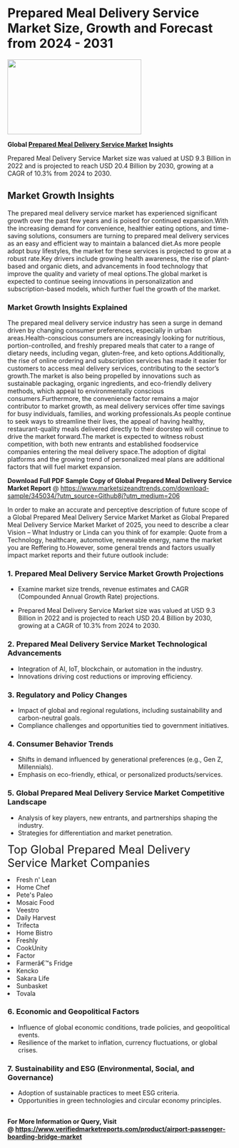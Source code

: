 <H1>Prepared Meal Delivery Service Market Size, Growth and Forecast from 2024 - 2031</H1><img class="aligncenter size-medium wp-image-584254" src="https://thirdeyenews.in/wp-content/uploads/2024/09/Global-Market-Research-300x168.jpeg" alt="" width="300" height="168" /><p><strong>Global&nbsp;<a href="https://www.marketsizeandtrends.com/download-sample/345034/?utm_source=Github8j?utm_medium=206">Prepared Meal Delivery Service Market</a> Insights</strong></p><p>Prepared Meal Delivery Service Market size was valued at USD 9.3 Billion in 2022 and is projected to reach USD 20.4 Billion by 2030, growing at a CAGR of 10.3% from 2024 to 2030.</p><p><h2>Market Growth Insights</h2> The prepared meal delivery service market has experienced significant growth over the past few years and is poised for continued expansion.With the increasing demand for convenience, healthier eating options, and time-saving solutions, consumers are turning to prepared meal delivery services as an easy and efficient way to maintain a balanced diet.As more people adopt busy lifestyles, the market for these services is projected to grow at a robust rate.Key drivers include growing health awareness, the rise of plant-based and organic diets, and advancements in food technology that improve the quality and variety of meal options.The global market is expected to continue seeing innovations in personalization and subscription-based models, which further fuel the growth of the market.<h3>Market Growth Insights Explained</h3> The prepared meal delivery service industry has seen a surge in demand driven by changing consumer preferences, especially in urban areas.Health-conscious consumers are increasingly looking for nutritious, portion-controlled, and freshly prepared meals that cater to a range of dietary needs, including vegan, gluten-free, and keto options.Additionally, the rise of online ordering and subscription services has made it easier for customers to access meal delivery services, contributing to the sector’s growth.The market is also being propelled by innovations such as sustainable packaging, organic ingredients, and eco-friendly delivery methods, which appeal to environmentally conscious consumers.Furthermore, the convenience factor remains a major contributor to market growth, as meal delivery services offer time savings for busy individuals, families, and working professionals.As people continue to seek ways to streamline their lives, the appeal of having healthy, restaurant-quality meals delivered directly to their doorstep will continue to drive the market forward.The market is expected to witness robust competition, with both new entrants and established foodservice companies entering the meal delivery space.The adoption of digital platforms and the growing trend of personalized meal plans are additional factors that will fuel market expansion.<p><span class=""><strong>Download Full PDF Sample Copy of Global Prepared Meal Delivery Service Market Report</strong> @ <a href="https://www.marketsizeandtrends.com/download-sample/345034/?utm_source=Github8j?utm_medium=206" target="_blank">https://www.marketsizeandtrends.com/download-sample/345034/?utm_source=Github8j?utm_medium=206</a></span></p><p>In order to make an accurate and perceptive description of future scope of a Global&nbsp;Prepared Meal Delivery Service Market Market as Global&nbsp;Prepared Meal Delivery Service Market Market of 2025, you need to describe a clear Vision &ndash; What Industry or Linda can you think of for example: Quote from a Technology, healthcare, automotive, renewable energy, name the market you are Reffering to.However, some general trends and factors usually impact market reports and their future outlook include:</p><h3>1.&nbsp;<strong>Prepared Meal Delivery Service Market Growth Projections</strong></h3><ul><li>Examine market size trends, revenue estimates and CAGR (Compounded Annual Growth Rate) projections.</li><li><p>Prepared Meal Delivery Service Market size was valued at USD 9.3 Billion in 2022 and is projected to reach USD 20.4 Billion by 2030, growing at a CAGR of 10.3% from 2024 to 2030.</p></li></ul><h3>2.&nbsp;<strong>Prepared Meal Delivery Service Market Technological Advancements</strong></h3><ul><li>Integration of AI, IoT, blockchain, or automation in the industry.</li><li>Innovations driving cost reductions or improving efficiency.</li></ul><h3>3.&nbsp;<strong>Regulatory and Policy Changes</strong></h3><ul><li>Impact of global and regional regulations, including sustainability and carbon-neutral goals.</li><li>Compliance challenges and opportunities tied to government initiatives.</li></ul><h3>4.&nbsp;<strong>Consumer Behavior Trends</strong></h3><ul><li>Shifts in demand influenced by generational preferences (e.g., Gen Z, Millennials).</li><li>Emphasis on eco-friendly, ethical, or personalized products/services.</li></ul><h3>5.&nbsp;<strong>Global Prepared Meal Delivery Service Market Competitive Landscape</strong></h3><ul><li>Analysis of key players, new entrants, and partnerships shaping the industry.</li><li>Strategies for differentiation and market penetration.</li></ul><p data-pm-slice="1 1 []"><span style="color: inherit; font-family: inherit; font-size: 25px;">Top Global Prepared Meal Delivery Service Market Companies</span></p><div class="" data-test-id=""><p><li>Fresh n' Lean</li><li> Home Chef</li><li> Pete's Paleo</li><li> Mosaic Food</li><li> Veestro</li><li> Daily Harvest</li><li> Trifecta</li><li> Home Bistro</li><li> Freshly</li><li> CookUnity</li><li> Factor</li><li> Farmerâ€™s Fridge</li><li> Kencko</li><li> Sakara Life</li><li> Sunbasket</li><li> Tovala</li></p></div><h3>6.&nbsp;<strong>Economic and Geopolitical Factors</strong></h3><ul><li>Influence of global economic conditions, trade policies, and geopolitical events.</li><li>Resilience of the market to inflation, currency fluctuations, or global crises.</li></ul><h3>7.&nbsp;<strong>Sustainability and ESG (Environmental, Social, and Governance)</strong></h3><ul><li>Adoption of sustainable practices to meet ESG criteria.</li><li>Opportunities in green technologies and circular economy principles.</li></ul><h2><strong style="font-size: 14px;">For More Information or Query, Visit @&nbsp;</strong><a style="background-color: #ffffff; font-size: 14px;" href="https://www.marketsizeandtrends.com/report/prepared-meal-delivery-service-market/" target="_blank">https://www.verifiedmarketreports.com/product/airport-passenger-boarding-bridge-market</a></h2>